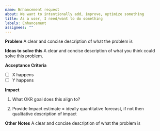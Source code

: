 ```yaml
---
name: Enhancement request
about: We want to intentionally add, improve, optimize something
title: As a user, I need/want to do something
labels: Enhancement
assignees: ""
---
```


**Problem**
A clear and concise description of what the problem is

**Ideas to solve this**
A clear and concise description of what you think could solve this problem.

**Acceptance Criteria**

- [ ] X happens
- [ ] Y happens

**Impact**
1. What OKR goal does this align to?

2. Provide Impact estimate = ideally quantitative forecast, if not then qualitative description of impact 

**Other Notes**
A clear and concise description of what the problem is
